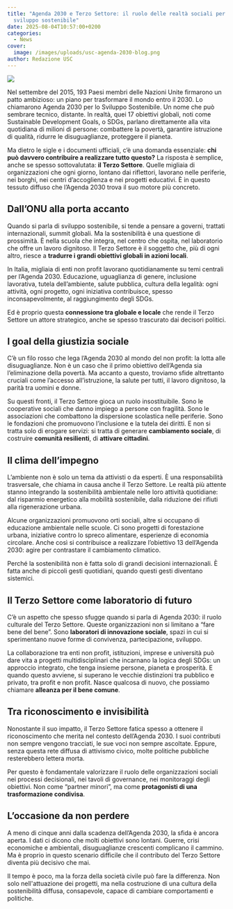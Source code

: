 ```yaml
---
title: "Agenda 2030 e Terzo Settore: il ruolo delle realtà sociali per lo
  sviluppo sostenibile"
date: 2025-08-04T10:57:00+0200
categories:
  - News
cover:
  image: /images/uploads/usc-agenda-2030-blog.png
author: Redazione USC
---
```

![](/images/uploads/usc-agenda-2030-blog.png)

Nel settembre del 2015, 193 Paesi membri delle Nazioni Unite firmarono un patto ambizioso: un piano per trasformare il mondo entro il 2030. Lo chiamarono Agenda 2030 per lo Sviluppo Sostenibile. Un nome che può sembrare tecnico, distante. In realtà, quei 17 obiettivi globali, noti come Sustainable Development Goals, o SDGs, parlano direttamente alla vita quotidiana di milioni di persone: combattere la povertà, garantire istruzione di qualità, ridurre le disuguaglianze, proteggere il pianeta.

Ma dietro le sigle e i documenti ufficiali, c’è una domanda essenziale: **chi può davvero contribuire a realizzare tutto questo?** La risposta è semplice, anche se spesso sottovalutata: **il Terzo Settore**. Quelle migliaia di organizzazioni che ogni giorno, lontano dai riflettori, lavorano nelle periferie, nei borghi, nei centri d’accoglienza e nei progetti educativi. È in questo tessuto diffuso che l’Agenda 2030 trova il suo motore più concreto.

## Dall’ONU alla porta accanto

Quando si parla di sviluppo sostenibile, si tende a pensare a governi, trattati internazionali, summit globali. Ma la sostenibilità è una questione di prossimità. È nella scuola che integra, nel centro che ospita, nel laboratorio che offre un lavoro dignitoso. Il Terzo Settore è il soggetto che, più di ogni altro, riesce a **tradurre i grandi obiettivi globali in azioni locali**.

In Italia, migliaia di enti non profit lavorano quotidianamente su temi centrali per l’Agenda 2030. Educazione, uguaglianza di genere, inclusione lavorativa, tutela dell’ambiente, salute pubblica, cultura della legalità: ogni attività, ogni progetto, ogni iniziativa contribuisce, spesso inconsapevolmente, al raggiungimento degli SDGs.

Ed è proprio questa **connessione tra globale e locale** che rende il Terzo Settore un attore strategico, anche se spesso trascurato dai decisori politici.

## I goal della giustizia sociale

C’è un filo rosso che lega l’Agenda 2030 al mondo del non profit: la lotta alle disuguaglianze. Non è un caso che il primo obiettivo dell’Agenda sia l’eliminazione della povertà. Ma accanto a questo, troviamo sfide altrettanto cruciali come l’accesso all’istruzione, la salute per tutti, il lavoro dignitoso, la parità tra uomini e donne.

Su questi fronti, il Terzo Settore gioca un ruolo insostituibile. Sono le cooperative sociali che danno impiego a persone con fragilità. Sono le associazioni che combattono la dispersione scolastica nelle periferie. Sono le fondazioni che promuovono l’inclusione e la tutela dei diritti. E non si tratta solo di erogare servizi: si tratta di generare **cambiamento sociale**, di costruire **comunità resilienti**, di **attivare cittadini**.

## Il clima dell’impegno

L’ambiente non è solo un tema da attivisti o da esperti. È una responsabilità trasversale, che chiama in causa anche il Terzo Settore. Le realtà più attente stanno integrando la sostenibilità ambientale nelle loro attività quotidiane: dal risparmio energetico alla mobilità sostenibile, dalla riduzione dei rifiuti alla rigenerazione urbana.

Alcune organizzazioni promuovono orti sociali, altre si occupano di educazione ambientale nelle scuole. Ci sono progetti di forestazione urbana, iniziative contro lo spreco alimentare, esperienze di economia circolare. Anche così si contribuisce a realizzare l’obiettivo 13 dell’Agenda 2030: agire per contrastare il cambiamento climatico.

Perché la sostenibilità non è fatta solo di grandi decisioni internazionali. È fatta anche di piccoli gesti quotidiani, quando questi gesti diventano sistemici.

## Il Terzo Settore come laboratorio di futuro

C’è un aspetto che spesso sfugge quando si parla di Agenda 2030: il ruolo culturale del Terzo Settore. Queste organizzazioni non si limitano a “fare bene del bene”. Sono **laboratori di innovazione sociale**, spazi in cui si sperimentano nuove forme di convivenza, partecipazione, sviluppo.

La collaborazione tra enti non profit, istituzioni, imprese e università può dare vita a progetti multidisciplinari che incarnano la logica degli SDGs: un approccio integrato, che tenga insieme persone, pianeta e prosperità. E quando questo avviene, si superano le vecchie distinzioni tra pubblico e privato, tra profit e non profit. Nasce qualcosa di nuovo, che possiamo chiamare **alleanza per il bene comune**.

## Tra riconoscimento e invisibilità

Nonostante il suo impatto, il Terzo Settore fatica spesso a ottenere il riconoscimento che merita nel contesto dell’Agenda 2030. I suoi contributi non sempre vengono tracciati, le sue voci non sempre ascoltate. Eppure, senza questa rete diffusa di attivismo civico, molte politiche pubbliche resterebbero lettera morta.

Per questo è fondamentale valorizzare il ruolo delle organizzazioni sociali nei processi decisionali, nei tavoli di governance, nei monitoraggi degli obiettivi. Non come “partner minori”, ma come **protagonisti di una trasformazione condivisa**.

## L’occasione da non perdere

A meno di cinque anni dalla scadenza dell’Agenda 2030, la sfida è ancora aperta. I dati ci dicono che molti obiettivi sono lontani. Guerre, crisi economiche e ambientali, disuguaglianze crescenti complicano il cammino. Ma è proprio in questo scenario difficile che il contributo del Terzo Settore diventa più decisivo che mai.

Il tempo è poco, ma la forza della società civile può fare la differenza. Non solo nell'attuazione dei progetti, ma nella costruzione di una cultura della sostenibilità diffusa, consapevole, capace di cambiare comportamenti e politiche.

